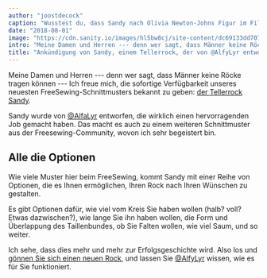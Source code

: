 ```yaml
---
author: "joostdecock"
caption: "Wusstest du, dass Sandy nach Olivia Newton-Johns Figur im Film \"Grease\" benannt wurde?"
date: "2018-08-01"
image: "https://cdn.sanity.io/images/hl5bw8cj/site-content/dc69133dd70791871c13267e14c24f70dc797693-1920x1280.jpg"
intro: "Meine Damen und Herren --- denn wer sagt, dass Männer keine Röcke tragen können --- Ich freue mich, die sofortige Verfügbarkeit unseres neuesten FreeSewing-Schnittmusters bekannt zu geben: der Tellerrock Sandy ."
title: "Ankündigung von Sandy, einem Tellerrock, der von @AlfyLyr entworfen wurde"
---
```



Meine Damen und Herren --- denn wer sagt, dass Männer keine Röcke tragen können --- Ich freue mich, die sofortige Verfügbarkeit unseres neuesten FreeSewing-Schnittmusters bekannt zu geben: [der Tellerrock Sandy](/patterns/sandy).

Sandy wurde von [@AlfaLyr](/users/alfalyr) entworfen, die wirklich einen hervorragenden Job gemacht haben. Das macht es auch zu einem weiteren Schnittmuster aus der Freesewing-Community, wovon ich sehr begeistert bin.

## Alle die Optionen

Wie viele Muster hier beim FreeSewing, kommt Sandy mit einer Reihe von Optionen, die es Ihnen ermöglichen, Ihren Rock nach Ihren Wünschen zu gestalten.

Es gibt Optionen dafür, wie viel vom Kreis Sie haben wollen (halb? voll? Etwas dazwischen?), wie lange Sie ihn haben wollen, die Form und Überlappung des Taillenbundes, ob Sie Falten wollen, wie viel Saum, und so weiter.

Ich sehe, dass dies mehr und mehr zur Erfolgsgeschichte wird. Also los und [ gönnen Sie sich einen neuen Rock](/draft/sandy), und lassen Sie [@AlfyLyr](/users/alfalyr) wissen, wie es für Sie funktioniert.


